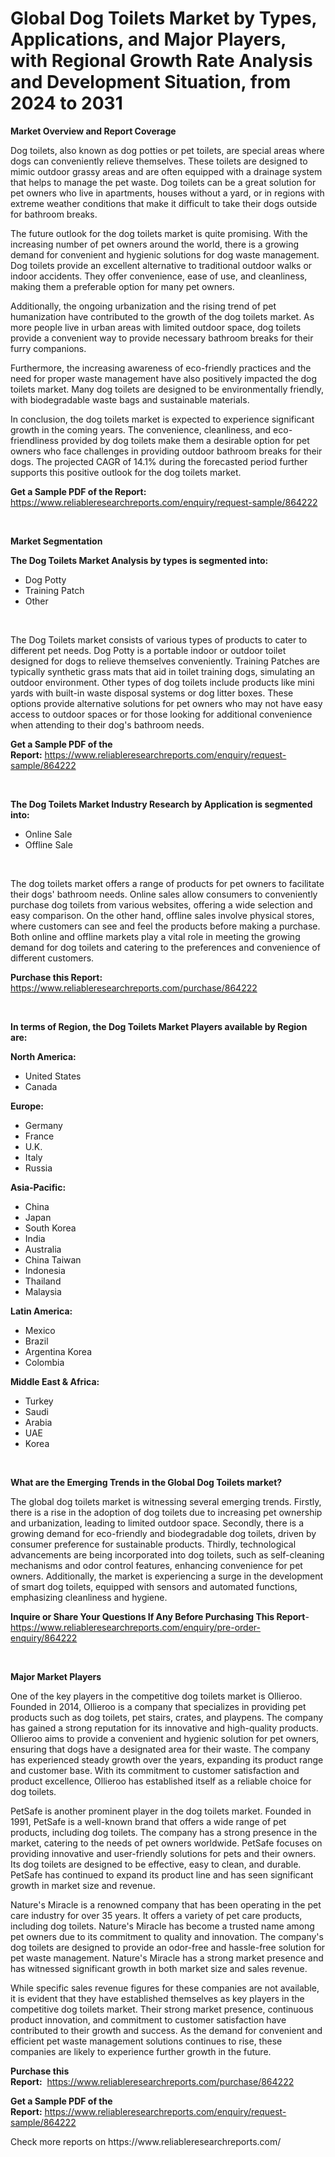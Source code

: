 <p><h1>Global Dog Toilets Market by Types, Applications, and Major Players, with Regional Growth Rate Analysis and Development Situation, from 2024 to 2031</h1></p><p><strong>Market Overview and Report Coverage</strong></p>
<p><p>Dog toilets, also known as dog potties or pet toilets, are special areas where dogs can conveniently relieve themselves. These toilets are designed to mimic outdoor grassy areas and are often equipped with a drainage system that helps to manage the pet waste. Dog toilets can be a great solution for pet owners who live in apartments, houses without a yard, or in regions with extreme weather conditions that make it difficult to take their dogs outside for bathroom breaks.</p><p>The future outlook for the dog toilets market is quite promising. With the increasing number of pet owners around the world, there is a growing demand for convenient and hygienic solutions for dog waste management. Dog toilets provide an excellent alternative to traditional outdoor walks or indoor accidents. They offer convenience, ease of use, and cleanliness, making them a preferable option for many pet owners.</p><p>Additionally, the ongoing urbanization and the rising trend of pet humanization have contributed to the growth of the dog toilets market. As more people live in urban areas with limited outdoor space, dog toilets provide a convenient way to provide necessary bathroom breaks for their furry companions.</p><p>Furthermore, the increasing awareness of eco-friendly practices and the need for proper waste management have also positively impacted the dog toilets market. Many dog toilets are designed to be environmentally friendly, with biodegradable waste bags and sustainable materials.</p><p>In conclusion, the dog toilets market is expected to experience significant growth in the coming years. The convenience, cleanliness, and eco-friendliness provided by dog toilets make them a desirable option for pet owners who face challenges in providing outdoor bathroom breaks for their dogs. The projected CAGR of 14.1% during the forecasted period further supports this positive outlook for the dog toilets market.</p></p>
<p><strong>Get a Sample PDF of the Report:</strong> <a href="https://www.reliableresearchreports.com/enquiry/request-sample/864222">https://www.reliableresearchreports.com/enquiry/request-sample/864222</a></p>
<p>&nbsp;</p>
<p><strong>Market Segmentation</strong></p>
<p><strong>The Dog Toilets Market Analysis by types is segmented into:</strong></p>
<p><ul><li>Dog Potty</li><li>Training Patch</li><li>Other</li></ul></p>
<p>&nbsp;</p>
<p><p>The Dog Toilets market consists of various types of products to cater to different pet needs. Dog Potty is a portable indoor or outdoor toilet designed for dogs to relieve themselves conveniently. Training Patches are typically synthetic grass mats that aid in toilet training dogs, simulating an outdoor environment. Other types of dog toilets include products like mini yards with built-in waste disposal systems or dog litter boxes. These options provide alternative solutions for pet owners who may not have easy access to outdoor spaces or for those looking for additional convenience when attending to their dog's bathroom needs.</p></p>
<p><strong>Get a Sample PDF of the Report:</strong>&nbsp;<a href="https://www.reliableresearchreports.com/enquiry/request-sample/864222">https://www.reliableresearchreports.com/enquiry/request-sample/864222</a></p>
<p>&nbsp;</p>
<p><strong>The Dog Toilets Market Industry Research by Application is segmented into:</strong></p>
<p><ul><li>Online Sale</li><li>Offline Sale</li></ul></p>
<p>&nbsp;</p>
<p><p>The dog toilets market offers a range of products for pet owners to facilitate their dogs' bathroom needs. Online sales allow consumers to conveniently purchase dog toilets from various websites, offering a wide selection and easy comparison. On the other hand, offline sales involve physical stores, where customers can see and feel the products before making a purchase. Both online and offline markets play a vital role in meeting the growing demand for dog toilets and catering to the preferences and convenience of different customers.</p></p>
<p><strong>Purchase this Report:</strong>&nbsp; <a href="https://www.reliableresearchreports.com/purchase/864222">https://www.reliableresearchreports.com/purchase/864222</a></p>
<p>&nbsp;</p>
<p><strong>In terms of Region, the Dog Toilets Market Players available by Region are:</strong></p>
<p>
    <p> <strong> North America: </strong>
        <ul>
            <li>United States</li>
            <li>Canada</li>
        </ul>
        </p> 
    <p> <strong> Europe: </strong>
        <ul>
            <li>Germany</li>
            <li>France</li>
            <li>U.K.</li>
            <li>Italy</li>
            <li>Russia</li>
        </ul>
        </p> 
    <p> <strong> Asia-Pacific: </strong>
        <ul>
            <li>China</li>
            <li>Japan</li>
            <li>South Korea</li>
            <li>India</li>
            <li>Australia</li>
            <li>China Taiwan</li>
            <li>Indonesia</li>
            <li>Thailand</li>
            <li>Malaysia</li>
        </ul>
        </p> 
    <p> <strong> Latin America: </strong>
        <ul>
            <li>Mexico</li>
            <li>Brazil</li>
            <li>Argentina Korea</li>
            <li>Colombia</li>
        </ul>
        </p> 
    <p> <strong> Middle East & Africa: </strong>
        <ul>
            <li>Turkey</li>
            <li>Saudi</li>
            <li>Arabia</li>
            <li>UAE</li>
            <li>Korea</li>
        </ul>
    </p>
    </p>
<p>&nbsp;</p>
<p><strong>What are the Emerging Trends in the Global Dog Toilets market?</strong></p>
<p><p>The global dog toilets market is witnessing several emerging trends. Firstly, there is a rise in the adoption of dog toilets due to increasing pet ownership and urbanization, leading to limited outdoor space. Secondly, there is a growing demand for eco-friendly and biodegradable dog toilets, driven by consumer preference for sustainable products. Thirdly, technological advancements are being incorporated into dog toilets, such as self-cleaning mechanisms and odor control features, enhancing convenience for pet owners. Additionally, the market is experiencing a surge in the development of smart dog toilets, equipped with sensors and automated functions, emphasizing cleanliness and hygiene.</p></p>
<p><strong>Inquire or Share Your Questions If Any Before Purchasing This Report</strong>- <a href="https://www.reliableresearchreports.com/enquiry/pre-order-enquiry/864222">https://www.reliableresearchreports.com/enquiry/pre-order-enquiry/864222</a></p>
<p>&nbsp;</p>
<p><strong>Major Market Players</strong></p>
<p><p>One of the key players in the competitive dog toilets market is Ollieroo. Founded in 2014, Ollieroo is a company that specializes in providing pet products such as dog toilets, pet stairs, crates, and playpens. The company has gained a strong reputation for its innovative and high-quality products. Ollieroo aims to provide a convenient and hygienic solution for pet owners, ensuring that dogs have a designated area for their waste. The company has experienced steady growth over the years, expanding its product range and customer base. With its commitment to customer satisfaction and product excellence, Ollieroo has established itself as a reliable choice for dog toilets.</p><p>PetSafe is another prominent player in the dog toilets market. Founded in 1991, PetSafe is a well-known brand that offers a wide range of pet products, including dog toilets. The company has a strong presence in the market, catering to the needs of pet owners worldwide. PetSafe focuses on providing innovative and user-friendly solutions for pets and their owners. Its dog toilets are designed to be effective, easy to clean, and durable. PetSafe has continued to expand its product line and has seen significant growth in market size and revenue.</p><p>Nature's Miracle is a renowned company that has been operating in the pet care industry for over 35 years. It offers a variety of pet care products, including dog toilets. Nature's Miracle has become a trusted name among pet owners due to its commitment to quality and innovation. The company's dog toilets are designed to provide an odor-free and hassle-free solution for pet waste management. Nature's Miracle has a strong market presence and has witnessed significant growth in both market size and sales revenue.</p><p>While specific sales revenue figures for these companies are not available, it is evident that they have established themselves as key players in the competitive dog toilets market. Their strong market presence, continuous product innovation, and commitment to customer satisfaction have contributed to their growth and success. As the demand for convenient and efficient pet waste management solutions continues to rise, these companies are likely to experience further growth in the future.</p></p>
<p><strong>Purchase this Report:</strong>&nbsp;&nbsp;<a href="https://www.reliableresearchreports.com/purchase/864222">https://www.reliableresearchreports.com/purchase/864222</a></p>
<p></p>
<p><strong>Get a Sample PDF of the Report:</strong>&nbsp;<a href="https://www.reliableresearchreports.com/enquiry/request-sample/864222">https://www.reliableresearchreports.com/enquiry/request-sample/864222</a></p>
<p>Check more reports on https://www.reliableresearchreports.com/</p>